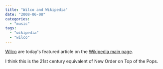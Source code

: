 ```yaml
---
title: "Wilco and Wikipedia"
date: "2008-06-08"
categories: 
  - "music"
tags: 
  - "wikipedia"
  - "wilco"
---
```


[Wilco](http://en.wikipedia.org/wiki/Wilco) are today's featured article on the [Wikipedia main page](http://en.wikipedia.org/wiki/Main_Page).

I think this is the 21st century equivalent of New Order on Top of the Pops.
